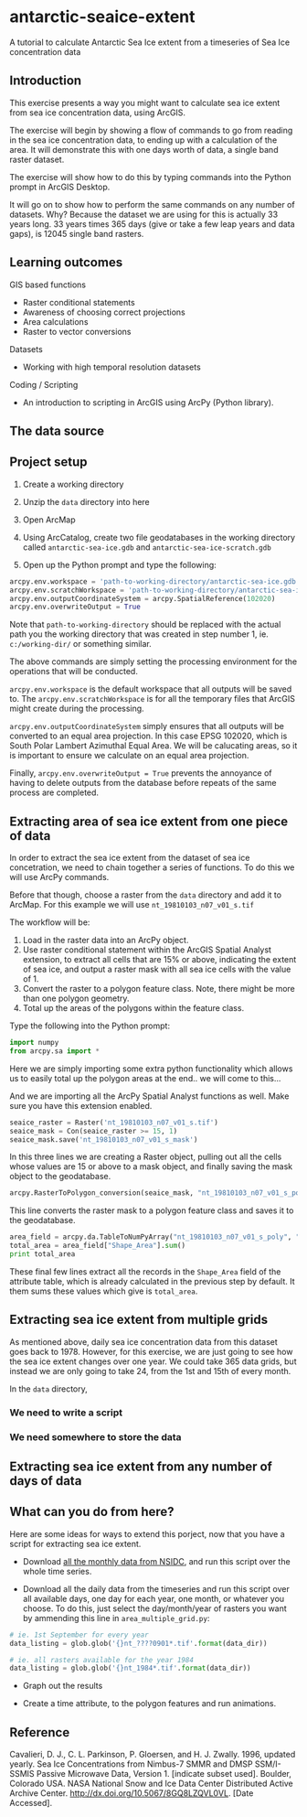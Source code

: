 # antarctic-seaice-extent
A tutorial to calculate Antarctic Sea Ice extent from a timeseries of Sea Ice concentration data

## Introduction

This exercise presents a way you might want to calculate sea ice extent from sea ice concentration data, using ArcGIS.

The exercise will begin by showing a flow of commands to go from reading in the sea ice concentration data, to ending up with a calculation of the area. It will demonstrate this with one days worth of data, a single band raster dataset. 

The exercise will show how to do this by typing commands into the Python prompt in ArcGIS Desktop. 

It will go on to show how to perform the same commands on any number of datasets. Why? Because the dataset we are using for this is actually 33 years long. 33 years times 365 days (give or take a few leap years and data gaps), is 12045 single band rasters. 

## Learning outcomes

GIS based functions
* Raster conditional statements
* Awareness of choosing correct projections
* Area calculations
* Raster to vector conversions

Datasets
* Working with high temporal resolution datasets

Coding / Scripting
* An introduction to scripting in ArcGIS using ArcPy (Python library). 

## The data source

## Project setup

1. Create a working directory

2. Unzip the `data` directory into here

3. Open ArcMap

4. Using ArcCatalog, create two file geodatabases in the working directory called `antarctic-sea-ice.gdb` and `antarctic-sea-ice-scratch.gdb`

5. Open up the Python prompt and type the following:
```python
arcpy.env.workspace = 'path-to-working-directory/antarctic-sea-ice.gdb'
arcpy.env.scratchWorkspace = 'path-to-working-directory/antarctic-sea-ice-scratch.gdb'
arcpy.env.outputCoordinateSystem = arcpy.SpatialReference(102020)
arcpy.env.overwriteOutput = True

```
Note that `path-to-working-directory` should be replaced with the actual path you the working directory that was created in step number 1, ie. `c:/working-dir/` or something similar. 

The above commands are simply setting the processing environment for the operations that will be conducted. 

`arcpy.env.workspace` is the default workspace that all outputs will be saved to. The `arcpy.env.scratchWorkspace` is for all the temporary files that ArcGIS might create during the processing. 

`arcpy.env.outputCoordinateSystem` simply ensures that all outputs will be converted to an equal area projection. In this case EPSG 102020, which is South Polar Lambert Azimuthal Equal Area. We will be calucating areas, so it is important to ensure we calculate on an equal area projection. 

Finally, `arcpy.env.overwriteOutput = True` prevents the annoyance of having to delete outputs from the database before repeats of the same process are completed.  


## Extracting area of sea ice extent from one piece of data

In order to extract the sea ice extent from the dataset of sea ice concetration, we need to chain together a series of functions. To do this we will use ArcPy commands.

Before that though, choose a raster from the `data` directory and add it to ArcMap. For this example we will use `nt_19810103_n07_v01_s.tif`

The workflow will be:

1. Load in the raster data into an ArcPy object.
2. Use raster conditional statement within the ArcGIS Spatial Analyst extension, to extract all cells that are 15% or above, indicating the extent of sea ice, and output a raster mask with all sea ice cells with the value of 1.
3. Convert the raster to a polygon feature class. Note, there might be more than one polygon geometry. 
4. Total up the areas of the polygons within the feature class. 

Type the following into the Python prompt:

```python
import numpy
from arcpy.sa import *

```
Here we are simply importing some extra python functionality which allows us to easily total up the polygon areas at the end.. we will come to this...

And we are importing all the ArcPy Spatial Analyst functions as well. Make sure you have this extension enabled. 

```python
seaice_raster = Raster('nt_19810103_n07_v01_s.tif')
seaice_mask = Con(seaice_raster >= 15, 1)
seaice_mask.save('nt_19810103_n07_v01_s_mask')
```
In this three lines we are creating a Raster object, pulling out all the cells whose values are 15 or above to a mask object, and finally saving the mask object to the geodatabase. 

```python
arcpy.RasterToPolygon_conversion(seaice_mask, "nt_19810103_n07_v01_s_poly")
```

This line converts the raster mask to a polygon feature class and saves it to the geodatabase.

```python
area_field = arcpy.da.TableToNumPyArray("nt_19810103_n07_v01_s_poly", "Shape_Area")
total_area = area_field["Shape_Area"].sum()
print total_area

```

These final few lines extract all the records in the `Shape_Area` field of the attribute table, which is already calculated in the previous step by default. It them sums these values which give is `total_area`. 

## Extracting sea ice extent from multiple grids

As mentioned above, daily sea ice concentration data from this dataset goes back to 1978. However, for this exercise, we are just going to see how the sea ice extent changes over one year. We could take 365 data grids, but instead we are only going to take 24, from the 1st and 15th of every month. 

In the `data` directory, 

### We need to write a script

### We need somewhere to store the data

## Extracting sea ice extent from any number of days of data

## What can you do from here?

Here are some ideas for ways to extend this porject, now that you have a script for extracting sea ice extent. 

* Download [all the monthly data from NSIDC](https://nsidc.org/data/nsidc-0051), and run this script over the whole time series. 

* Download all the daily data from the timeseries and run this script over all available days, one day for each year, one month, or whatever you choose. To do this, just select the day/month/year of rasters you want by ammending this line in `area_multiple_grid.py`:

```python
# ie. 1st September for every year
data_listing = glob.glob('{}nt_????0901*.tif'.format(data_dir))

# ie. all rasters available for the year 1984
data_listing = glob.glob('{}nt_1984*.tif'.format(data_dir))

```

* Graph out the results

* Create a time attribute, to the polygon features and run animations. 


## Reference

Cavalieri, D. J., C. L. Parkinson, P. Gloersen, and H. J. Zwally. 1996, updated yearly. Sea Ice Concentrations from Nimbus-7 SMMR and DMSP SSM/I-SSMIS Passive Microwave Data, Version 1. [indicate subset used]. Boulder, Colorado USA. NASA National Snow and Ice Data Center Distributed Active Archive Center. http://dx.doi.org/10.5067/8GQ8LZQVL0VL. [Date Accessed].
